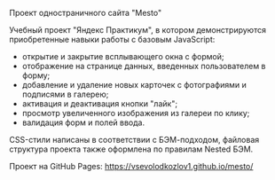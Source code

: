 Проект одностраничного сайта "Mesto"

Учебный проект "Яндекс Практикум", в котором демонстрируются приобретенные навыки работы с базовым JavaScript:
 - открытие и закрытие всплывающего окна с формой;
 - отображение на странице данных, введенных пользователем в форму;
 - добавление и удаление новых карточек с фотографиями и подписями в галерею;
 - активация и деактивация кнопки "лайк";
 - просмотр увеличенного изображения из галереи по клику;
 - валидация форм и полей ввода.

CSS-стили написаны в соответствии с БЭМ-подходом, файловая структура проекта также оформлена по правилам Nested БЭМ.

Проект на GitHub Pages: https://vsevolodkozlov1.github.io/mesto/